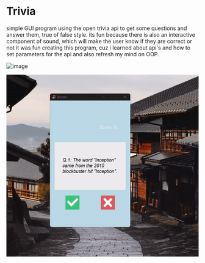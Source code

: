 # Trivia

simple GUI program using the open trivia api to get some questions and answer them, true of false style. 
its fun because there is also an interactive component of sound, which will make the user know if they are correct or not
it was fun creating this program, cuz i learned about api's  and how to set parameters for the api and also refresh my mind on OOP.

![image](https://github.com/kwame-Owusu/Trivia/assets/98961379/199fbf1e-e26e-456b-88f7-a9be7ec87e56)

![](https://github.com/kwame-Owusu/Trivia/blob/main/gif.gif)
